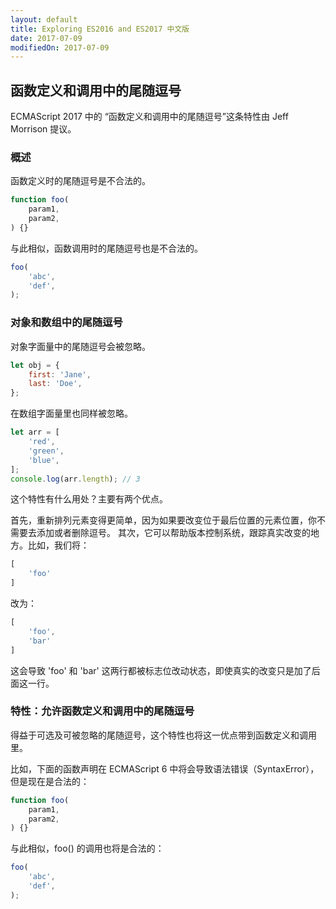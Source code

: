 ```yaml
---
layout: default
title: Exploring ES2016 and ES2017 中文版
date: 2017-07-09
modifiedOn: 2017-07-09
---
```

<h2 id="ch_trailing-commas">函数定义和调用中的尾随逗号</h2>
ECMAScript 2017 中的 “函数定义和调用中的尾随逗号”这条特性由 Jeff Morrison 提议。

<h3 id="overview">概述</h3>
函数定义时的尾随逗号是不合法的。

```js
function foo(
    param1,
    param2,
) {}
```

与此相似，函数调用时的尾随逗号也是不合法的。

```js
foo(
    'abc',
    'def',
);
```

<h3 id="trailing-commas">对象和数组中的尾随逗号</h3>
对象字面量中的尾随逗号会被忽略。

```js
let obj = {
    first: 'Jane',
    last: 'Doe',
};
```

在数组字面量里也同样被忽略。

```js
let arr = [
    'red',
    'green',
    'blue',
];
console.log(arr.length); // 3
```

这个特性有什么用处？主要有两个优点。

首先，重新排列元素变得更简单，因为如果要改变位于最后位置的元素位置，你不需要去添加或者删除逗号。
其次，它可以帮助版本控制系统，跟踪真实改变的地方。比如，我们将：

```js
[
    'foo'
]
```

改为：

```js
[
    'foo',
    'bar'
]
```
这会导致 'foo' 和 'bar' 这两行都被标志位改动状态，即使真实的改变只是加了后面这一行。

<h3 id="feature">特性：允许函数定义和调用中的尾随逗号</h3>
得益于可选及可被忽略的尾随逗号，这个特性也将这一优点带到函数定义和调用里。

比如，下面的函数声明在 ECMAScript 6 中将会导致语法错误（SyntaxError），但是现在是合法的：

```js
function foo(
    param1,
    param2,
) {}
```

与此相似，foo() 的调用也将是合法的：

```js
foo(
    'abc',
    'def',
);
```
